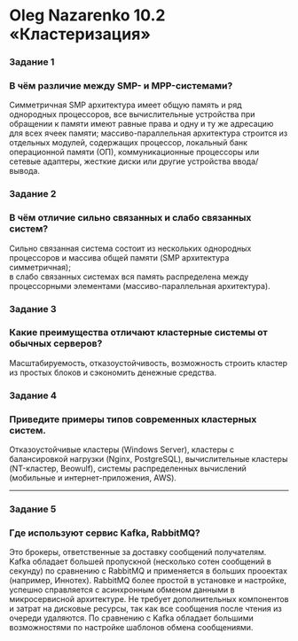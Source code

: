 # Oleg Nazarenko 10.2 «Кластеризация»

### Задание 1

### В чём различие между SMP- и MPP-системами?

Симметричная SMP архитектура имеет общую память и ряд однородных процессоров, все вычислительные устройства при обращении к памяти имеют равные права и одну и ту же адресацию для всех ячеек памяти; массиво-параллельная архитектура строится из отдельных модулей, содержащих процессор, локальный банк операционной памяти (ОП), коммуникационные процессоры или сетевые адаптеры, жесткие диски или другие устройства ввода/вывода.

### Задание 2

### В чём отличие сильно связанных и слабо связанных систем?

Сильно связанная система состоит из нескольких однородных процессоров и массива общей памяти (SMP архитектура симметричная);  
в слабо связанных системах вся память распределена между процессорными элементами (массиво-параллельная архитектура).

### Задание 3

### Какие преимущества отличают кластерные системы от обычных серверов?

Масштабируемость, отказоустойчивость, возможность строить кластер из простых блоков и сэкономить денежные средства. 

### Задание 4

### Приведите примеры типов современных кластерных систем.

Отказоустойчивые кластеры (Windows Server), кластеры с балансировкой нагрузки (Nginx, PostgreSQL),  вычислительные кластеры (NT-кластер, Beowulf), системы распределенных вычислений (мобильные и интернет-приложения, AWS). 

---

### Задание 5

### Где используют сервис Kafka, RabbitMQ?

Это брокеры, ответственные за доставку сообщений получателям. Kafka обладает большей пропускной (несколько сотен сообщений в секунду) по сравнению с RabbitMQ и применяется в больших прооектах (например, Иннотех).  RabbitMQ более простой в установке и настройке, успешно справляется с асинхронным обменом данными в микросервисной архитектуре. Не требует дополнительных компонентов и затрат на дисковые ресурсы, так как все сообщения после чтения из очереди удаляются. По сравнению с Kafka обладает большими возможностями по настройке шаблонов обмена сообщениями.
